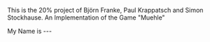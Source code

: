 ﻿This is the 20% project of Björn Franke, Paul Krappatsch and Simon Stockhause.
An Implementation of the Game "Muehle"

My Name is ---